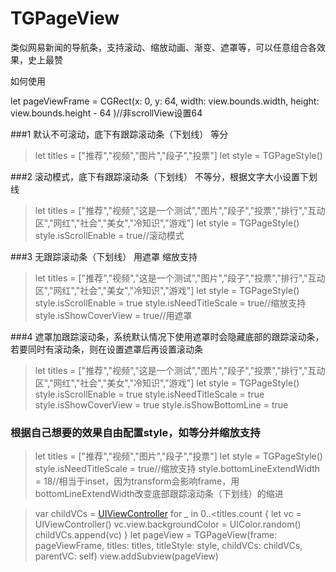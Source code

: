 # TGPageView
类似网易新闻的导航条，支持滚动、缩放动画、渐变、遮罩等，可以任意组合各效果，史上最赞

如何使用

let pageViewFrame = CGRect(x: 0, y: 64, width: view.bounds.width, height: view.bounds.height - 64 )//非scrollView设置64

###1 默认不可滚动，底下有跟踪滚动条（下划线） 等分
>let titles = ["推荐","视频","图片","段子","投票"]
>let style = TGPageStyle()

        
###2 滚动模式，底下有跟踪滚动条（下划线） 不等分，根据文字大小设置下划线
>let titles = ["推荐","视频","这是一个测试","图片","段子","投票","排行","互动区","网红","社会","美女","冷知识","游戏"]
>let style = TGPageStyle()
>style.isScrollEnable = true//滚动模式

        
###3 无跟踪滚动条（下划线）  用遮罩  缩放支持
>let titles = ["推荐","视频","这是一个测试","图片","段子","投票","排行","互动区","网红","社会","美女","冷知识","游戏"]
>let style = TGPageStyle()
>style.isScrollEnable = true
>style.isNeedTitleScale = true//缩放支持
>style.isShowCoverView = true//用遮罩

        
###4 遮罩加跟踪滚动条，系统默认情况下使用遮罩时会隐藏底部的跟踪滚动条，若要同时有滚动条，则在设置遮罩后再设置滚动条
>let titles = ["推荐","视频","这是一个测试","图片","段子","投票","排行","互动区","网红","社会","美女","冷知识","游戏"]
>let style = TGPageStyle()
>style.isScrollEnable = true
>style.isNeedTitleScale = true
>style.isShowCoverView = true
>style.isShowBottomLine = true

        
### 根据自己想要的效果自由配置style，如等分并缩放支持
>let titles = ["推荐","视频","图片","段子","投票"]
>let style = TGPageStyle()
>style.isNeedTitleScale = true//缩放支持
>style.bottomLineExtendWidth = 18//相当于inset，因为transform会影响frame，用bottomLineExtendWidth改变底部跟踪滚动条（下划线）的缩进
        
>var childVCs = [UIViewController]()
>for _ in 0..<titles.count {
>    let vc = UIViewController()
>    vc.view.backgroundColor = UIColor.random()
>    childVCs.append(vc)
>}
>let pageView = TGPageView(frame: pageViewFrame, titles: titles, titleStyle: style, childVCs: childVCs, parentVC: self)
>view.addSubview(pageView)

